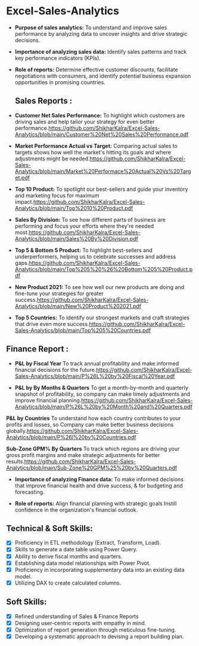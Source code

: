 # Excel-Sales-Analytics


- **Purpose of sales analytics:** To understand and improve sales performance by analyzing data to uncover insights and drive strategic decisions.

- **Importance of analyzing sales data:** Identify sales patterns and track key performance indicators (KPIs).

- **Role of reports:** Determine effective customer discounts, facilitate negotiations with consumers, and identify potential business expansion opportunities in promising countries.

  ## Sales Reports :

- **Customer Net Sales Performance:** To highlight which customers are driving sales and help tailor your strategy for even better performance.https://github.com/ShikharKalra/Excel-Sales-Analytics/blob/main/Customer%20Net%20Sales%20Performance.pdf

- **Market Performance Actual vs Target:** Comparing actual sales to targets shows how well the market's hitting its goals and where adjustments might be needed.https://github.com/ShikharKalra/Excel-Sales-Analytics/blob/main/Market%20Performace%20Actual%20Vs%20Target.pdf

- **Top 10 Product:** To spotlight our best-sellers and guide your inventory and marketing focus for maximum impact.https://github.com/ShikharKalra/Excel-Sales-Analytics/blob/main/Top%2010%20Product.pdf

- **Sales By Division:** To see how different parts of business are performing and focus your efforts where they're needed most.https://github.com/ShikharKalra/Excel-Sales-Analytics/blob/main/Sales%20By%20Division.pdf

- **Top 5 & Bottom 5 Product:** To highlight best-sellers and underperformers, helping us to celebrate successes and address gaps.https://github.com/ShikharKalra/Excel-Sales-Analytics/blob/main/Top%205%20%26%20Bottom%205%20Product.pdf

- **New Product 2021:** To see how well our new products are doing and fine-tune your strategies for greater success.https://github.com/ShikharKalra/Excel-Sales-Analytics/blob/main/New%20Product%202021.pdf

- **Top 5 Countries:** To identify our strongest markets and craft strategies that drive even more success.https://github.com/ShikharKalra/Excel-Sales-Analytics/blob/main/Top%205%20Countries.pdf


## Finance Report :

- **P&L by Fiscal Year** To track annual profitability and make informed financial decisions for the future.https://github.com/ShikharKalra/Excel-Sales-Analytics/blob/main/P%26L%20by%20Fiscal%20Year.pdf

- **P&L by By Months & Quarters** To get a month-by-month and quarterly snapshot of profitability, so company can make timely adjustments and improve financial planning.https://github.com/ShikharKalra/Excel-Sales-Analytics/blob/main/P%26L%20by%20Month%20and%20Quarters.pdf
 
**P&L by Countries** To understand how each country contributes to your profits and losses, so Company can make better business decisions globally.https://github.com/ShikharKalra/Excel-Sales-Analytics/blob/main/P%26l%20by%20Countries.pdf

**Sub-Zone GPM% By Quarters** To track which regions are driving your gross profit margins and make strategic adjustments for better results.https://github.com/ShikharKalra/Excel-Sales-Analytics/blob/main/Sub-Zone%20GPM%25%20by%20Quarters.pdf

- **Importance of analyzing Finance data:** To make informed decisions that improve financial health and drive success, & for budgeting and forecasting.

- **Role of reports:** Align financial planning with strategic goals Instill confidence in the organization's financial outlook.


## Technical & Soft Skills:
- [x]	Proficiency in ETL methodology (Extract, Transform, Load).
- [x]	Skills to generate a date table using Power Query.
- [x]	Ability to derive fiscal months and quarters.
- [x]	Establishing data model relationships with Power Pivot.
- [x]	Proficiency in incorporating supplementary data into an existing data model.
- [x]	Utilizing DAX to create calculated columns.

## Soft Skills:
- [x]	Refined understanding of Sales & Finance Reports
- [x]	Designing user-centric reports with empathy in mind.
- [x]	Optimization of report generation through meticulous fine-tuning.
- [x]	Developing a systematic approach to devising a report building plan.
